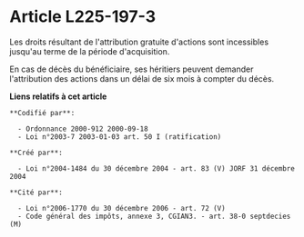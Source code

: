 # Article L225-197-3

Les droits résultant de l'attribution gratuite d'actions sont incessibles jusqu'au terme de la période d'acquisition.

En cas de décès du bénéficiaire, ses héritiers peuvent demander l'attribution des actions dans un délai de six mois à compter
du décès.

**Liens relatifs à cet article**

	**Codifié par**:

	  - Ordonnance 2000-912 2000-09-18
	  - Loi n°2003-7 2003-01-03 art. 50 I (ratification)

	**Créé par**:

	  - Loi n°2004-1484 du 30 décembre 2004 - art. 83 (V) JORF 31 décembre 2004

	**Cité par**:

	  - Loi n°2006-1770 du 30 décembre 2006 - art. 72 (V)
	  - Code général des impôts, annexe 3, CGIAN3. - art. 38-0 septdecies (M)

